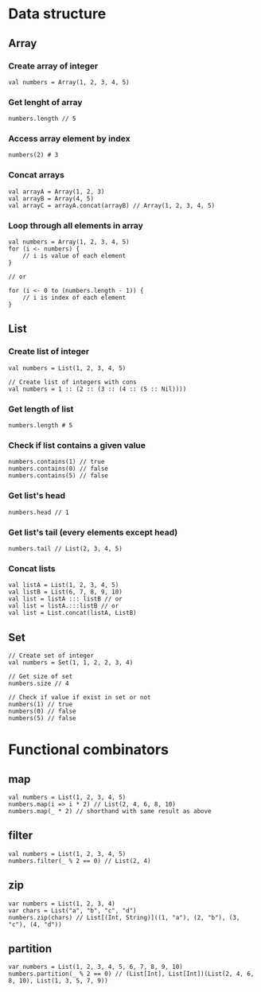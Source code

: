 # Data structure

## Array

### Create array of integer
```
val numbers = Array(1, 2, 3, 4, 5)
```

### Get lenght of array
```
numbers.length // 5
```

### Access array element by index
```
numbers(2) # 3
```

### Concat arrays
```
val arrayA = Array(1, 2, 3)
val arrayB = Array(4, 5)
val arrayC = arrayA.concat(arrayB) // Array(1, 2, 3, 4, 5)
```

### Loop through all elements in array
```
val numbers = Array(1, 2, 3, 4, 5)
for (i <- numbers) {
    // i is value of each element
}

// or

for (i <- 0 to (numbers.length - 1)) {
    // i is index of each element
}

```

## List

### Create list of integer
```
val numbers = List(1, 2, 3, 4, 5)

// Create list of integers with cons
val numbers = 1 :: (2 :: (3 :: (4 :: (5 :: Nil))))
```

### Get length of list
```
numbers.length # 5
```

### Check if list contains a given value
```
numbers.contains(1) // true
numbers.contains(0) // false
numbers.contains(5) // false
```

### Get list's head
```
numbers.head // 1
```

### Get list's tail (every elements except head)
```
numbers.tail // List(2, 3, 4, 5)
```

### Concat lists
```
val listA = List(1, 2, 3, 4, 5)
val listB = List(6, 7, 8, 9, 10)
val list = listA ::: listB // or
val list = listA.:::listB // or
val list = List.concat(listA, ListB)
```

## Set

```
// Create set of integer
val numbers = Set(1, 1, 2, 2, 3, 4)

// Get size of set
numbers.size // 4

// Check if value if exist in set or not
numbers(1) // true
numbers(0) // false
numbers(5) // false
```


# Functional combinators

## map
```
val numbers = List(1, 2, 3, 4, 5)
numbers.map(i => i * 2) // List(2, 4, 6, 8, 10)
numbers.map(_ * 2) // shorthand with same result as above 
```

## filter
```
val numbers = List(1, 2, 3, 4, 5)
numbers.filter(_ % 2 == 0) // List(2, 4)
```

## zip
```
var numbers = List(1, 2, 3, 4)
var chars = List("a", "b", "c", "d")
numbers.zip(chars) // List[(Int, String)]((1, "a"), (2, "b"), (3, "c"), (4, "d"))
```

## partition
```
var numbers = List(1, 2, 3, 4, 5, 6, 7, 8, 9, 10)
numbers.partition(_ % 2 == 0) // (List[Int], List[Int])(List(2, 4, 6, 8, 10), List(1, 3, 5, 7, 9))
```